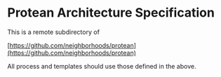 # Protean Architecture Specification

This is a remote subdirectory of

[https://github.com/neighborhoods/protean](https://github.com/neighborhoods/protean)

All process and templates should use those defined in the above.
